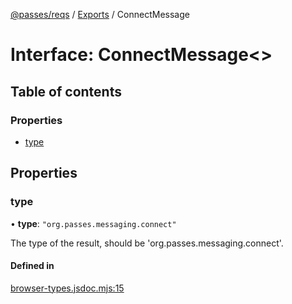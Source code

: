 [@passes/reqs](../README.md) / [Exports](../modules.md) / ConnectMessage

# Interface: ConnectMessage\<\>

## Table of contents

### Properties

- [type](ConnectMessage.md#type)

## Properties

### type

• **type**: ``"org.passes.messaging.connect"``

The type of the result, should be 'org.passes.messaging.connect'.

#### Defined in

[browser-types.jsdoc.mjs:15](https://github.com/passes-org/passes/blob/6f5f306/packages/reqs/src/browser-types.jsdoc.mjs#L15)
